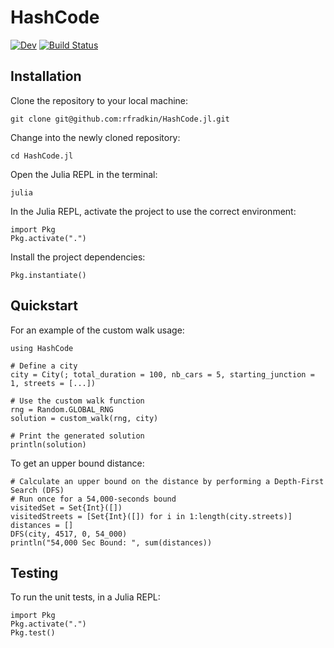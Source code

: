 # HashCode

[![Dev](https://img.shields.io/badge/docs-dev-blue.svg)](https://rfradkin.github.io/HashCode.jl/dev/)
[![Build Status](https://github.com/rfradkin/HashCode.jl/actions/workflows/CI.yml/badge.svg?branch=main)](https://github.com/rfradkin/HashCode.jl/actions/workflows/CI.yml?query=branch%3Amain)

## Installation
Clone the repository to your local machine:
```
git clone git@github.com:rfradkin/HashCode.jl.git
```
Change into the newly cloned repository:
```
cd HashCode.jl
```
Open the Julia REPL in the terminal:
```
julia
```
In the Julia REPL, activate the project to use the correct environment:
```
import Pkg
Pkg.activate(".")
```
Install the project dependencies:
```
Pkg.instantiate()
```
## Quickstart
For an example of the custom walk usage:
```
using HashCode

# Define a city
city = City(; total_duration = 100, nb_cars = 5, starting_junction = 1, streets = [...])

# Use the custom walk function
rng = Random.GLOBAL_RNG
solution = custom_walk(rng, city)

# Print the generated solution
println(solution)
```
To get an upper bound distance:
```
# Calculate an upper bound on the distance by performing a Depth-First Search (DFS)
# Run once for a 54,000-seconds bound
visitedSet = Set{Int}([])
visitedStreets = [Set{Int}([]) for i in 1:length(city.streets)]
distances = []
DFS(city, 4517, 0, 54_000)
println("54,000 Sec Bound: ", sum(distances))
```

## Testing
To run the unit tests, in a Julia REPL:
```
import Pkg
Pkg.activate(".")
Pkg.test()
```
